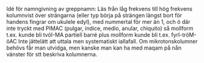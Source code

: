 Idé för namngivning av greppnamn:
Läs från låg frekvens till hög frekvens kolumnvist över strängarna (eller typ börja på strängen längst bort för handens fingrar om ukulele edyl), med nummertal för mer än 1, och ö där inte tryckt
med PIMAC (pulgar, indice, medio, anular, chiquito)
så mollform t.ex. kunde bli tvöI-MA
partiell barré plus mollform kunde bli t.ex. fyrI-tröM-öAC
Inte jättelätt att uttala men systematiskt iallafall. Om mikrotonskolumner behövs får man utvidga, men kanske man kan ha med maqam på nån vänster för stt beskriva kolumnerna.
